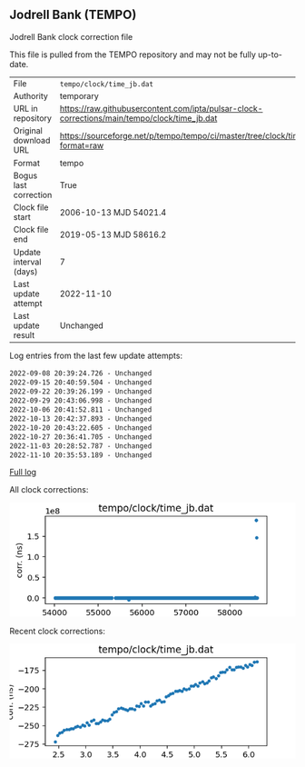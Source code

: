 
## Jodrell Bank (TEMPO)

Jodrell Bank clock correction file

This file is pulled from the TEMPO repository and may not be fully up-to-date.

|     |     |
|:--- |:--- |
| File | `tempo/clock/time_jb.dat` |
| Authority | temporary |
| URL in repository | <https://raw.githubusercontent.com/ipta/pulsar-clock-corrections/main/tempo/clock/time_jb.dat> |
| Original download URL | <https://sourceforge.net/p/tempo/tempo/ci/master/tree/clock/time_jb.dat?format=raw> |
| Format | tempo |
| Bogus last correction | True |
| Clock file start | 2006-10-13 MJD 54021.4 |
| Clock file end | 2019-05-13 MJD 58616.2 |
| Update interval (days) | 7 |
| Last update attempt | 2022-11-10 |
| Last update result | Unchanged |

Log entries from the last few update attempts:
```
2022-09-08 20:39:24.726 - Unchanged
2022-09-15 20:40:59.504 - Unchanged
2022-09-22 20:39:26.199 - Unchanged
2022-09-29 20:43:06.998 - Unchanged
2022-10-06 20:41:52.811 - Unchanged
2022-10-13 20:42:37.893 - Unchanged
2022-10-20 20:43:22.605 - Unchanged
2022-10-27 20:36:41.705 - Unchanged
2022-11-03 20:28:52.787 - Unchanged
2022-11-10 20:35:53.189 - Unchanged
```
[Full log](https://raw.githubusercontent.com/ipta/pulsar-clock-corrections/main/log/tempo/clock/time_jb.dat.log)


All clock corrections:

![plot of all clock corrections](time_jb.dat.png "All corrections")

Recent clock corrections:

![plot of recent clock corrections](time_jb.dat.short.png "Recent corrections")

